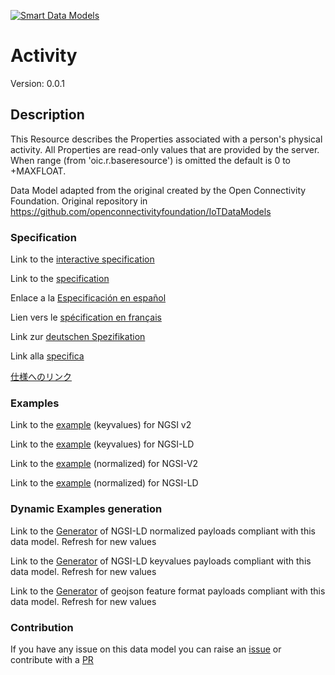 [![Smart Data Models](https://smartdatamodels.org/wp-content/uploads/2022/01/SmartDataModels_logo.png "Logo")](https://smartdatamodels.org)
# Activity
Version: 0.0.1

## Description 

This Resource describes the Properties associated with a person's physical activity. All Properties are read-only values that are provided by the server. When range (from 'oic.r.baseresource') is omitted the default is 0 to +MAXFLOAT.

Data Model adapted from the original created by the Open Connectivity Foundation. Original repository in https://github.com/openconnectivityfoundation/IoTDataModels
### Specification

Link to the [interactive specification](https://swagger.lab.fiware.org/?url=https://smart-data-models.github.io/dataModel.OCF/Activity/swagger.yaml)

Link to the [specification](https://github.com/smart-data-models/dataModel.OCF/blob/master/Activity/doc/spec.md)

Enlace a la [Especificación en español](https://github.com/smart-data-models/dataModel.OCF/blob/master/Activity/doc/spec_ES.md)

Lien vers le [spécification en français](https://github.com/smart-data-models/dataModel.OCF/blob/master/Activity/doc/spec_FR.md)

Link zur [deutschen Spezifikation](https://github.com/smart-data-models/dataModel.OCF/blob/master/Activity/doc/spec_DE.md)

Link alla [specifica](https://github.com/smart-data-models/dataModel.OCF/blob/master/Activity/doc/spec_IT.md)

[仕様へのリンク](https://github.com/smart-data-models/dataModel.OCF/blob/master/Activity/doc/spec_JA.md)
### Examples

Link to the [example](https://smart-data-models.github.io/dataModel.OCF/Activity/examples/example.json) (keyvalues) for NGSI v2

Link to the [example](https://smart-data-models.github.io/dataModel.OCF/Activity/examples/example.jsonld) (keyvalues) for NGSI-LD

Link to the [example](https://smart-data-models.github.io/dataModel.OCF/Activity/examples/example-normalized.json) (normalized) for NGSI-V2

Link to the [example](https://smart-data-models.github.io/dataModel.OCF/Activity/examples/example-normalized.jsonld) (normalized) for NGSI-LD
### Dynamic Examples generation

Link to the [Generator](https://smartdatamodels.org/extra/ngsi-ld_generator.php?schemaUrl=https://raw.githubusercontent.com/smart-data-models/dataModel.OCF/master/Activity/schema.json&email=info@smartdatamodels.org) of NGSI-LD normalized payloads compliant with this data model. Refresh for new values

Link to the [Generator](https://smartdatamodels.org/extra/ngsi-ld_generator_keyvalues.php?schemaUrl=https://raw.githubusercontent.com/smart-data-models/dataModel.OCF/master/Activity/schema.json&email=info@smartdatamodels.org) of NGSI-LD keyvalues payloads compliant with this data model. Refresh for new values

Link to the [Generator](https://smartdatamodels.org/extra/geojson_features_generator.php?schemaUrl=https://raw.githubusercontent.com/smart-data-models/dataModel.OCF/master/Activity/schema.json&email=info@smartdatamodels.org) of geojson feature format payloads compliant with this data model. Refresh for new values
### Contribution

 If you have any issue on this data model you can raise an [issue](https://github.com/smart-data-models/dataModel.OCF/issues)  or contribute with a [PR](https://github.com/smart-data-models/dataModel.OCF/pulls)